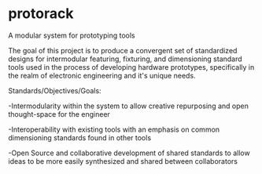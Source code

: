 # protorack
A modular system for prototyping tools

The goal of this project is to produce a convergent set of standardized designs for intermodular featuring, fixturing, and dimensioning standard tools used in the process of developing hardware prototypes, specifically in the realm of electronic engineering and it's unique needs.


Standards/Objectives/Goals:

 -Intermodularity within the system to allow creative repurposing and open thought-space for the engineer

 -Interoperability with existing tools with an emphasis on common dimensioning standards found in other tools

 -Open Source and collaborative development of shared standards to allow ideas to be more easily synthesized and shared between collaborators




